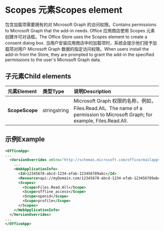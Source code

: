 # <a name="scopes-element"></a><span data-ttu-id="e7b18-101">Scopes 元素</span><span class="sxs-lookup"><span data-stu-id="e7b18-101">Scopes element</span></span>

<span data-ttu-id="e7b18-102">包含加载项需要拥有的对 Microsoft Graph 的访问权限。</span><span class="sxs-lookup"><span data-stu-id="e7b18-102">Contains permissions to Microsoft Graph that the add-in needs.</span></span> <span data-ttu-id="e7b18-103">Office 应用商店使用 Scopes 元素创建许可对话框。</span><span class="sxs-lookup"><span data-stu-id="e7b18-103">The Office Store uses the Scopes element to create a consent dialog box.</span></span> <span data-ttu-id="e7b18-104">当用户安装应用商店中的加载项时，系统会提示他们授予加载项对用户 Microsoft Graph 数据的指定访问权限。</span><span class="sxs-lookup"><span data-stu-id="e7b18-104">When users install the add-in from the Store, they are prompted to grant the add-in the specified permissions to the user's Microsoft Graph data.</span></span>

## <a name="child-elements"></a><span data-ttu-id="e7b18-105">子元素</span><span class="sxs-lookup"><span data-stu-id="e7b18-105">Child elements</span></span>

|  <span data-ttu-id="e7b18-106">元素</span><span class="sxs-lookup"><span data-stu-id="e7b18-106">Element</span></span> |  <span data-ttu-id="e7b18-107">类型</span><span class="sxs-lookup"><span data-stu-id="e7b18-107">Type</span></span>  |  <span data-ttu-id="e7b18-108">说明</span><span class="sxs-lookup"><span data-stu-id="e7b18-108">Description</span></span>  |
|:-----|:-----|:-----|
|  <span data-ttu-id="e7b18-109">**Scope**</span><span class="sxs-lookup"><span data-stu-id="e7b18-109">**Scope**</span></span>                |  <span data-ttu-id="e7b18-110">string</span><span class="sxs-lookup"><span data-stu-id="e7b18-110">string</span></span>     |   <span data-ttu-id="e7b18-111">Microsoft Graph 权限的名称，例如，Files.Read.All。</span><span class="sxs-lookup"><span data-stu-id="e7b18-111">The name of a permission to Microsoft Graph; for example, Files.Read.All.</span></span> |

## <a name="example"></a><span data-ttu-id="e7b18-112">示例</span><span class="sxs-lookup"><span data-stu-id="e7b18-112">Example</span></span>

```xml
<OfficeApp>
...
  <VersionOverrides xmlns="http://schemas.microsoft.com/office/mailappversionoverrides" xsi:type="VersionOverridesV1_0">
    ...
    <WebApplicationInfo>
      <Id>12345678-abcd-1234-efab-123456789abc</Id>
      <Resource>api://myDomain.com/12345678-abcd-1234-efab-123456789abc<Resource>
      <Scopes>
        <Scope>Files.Read.All</Scope>
        <Scope>offline_access</Scope>
        <Scope>openid</Scope>
        <Scope>profile</Scope>
      </Scopes>
    </WebApplicationInfo>
  </VersionOverrides>
...
</OfficeApp>
```
